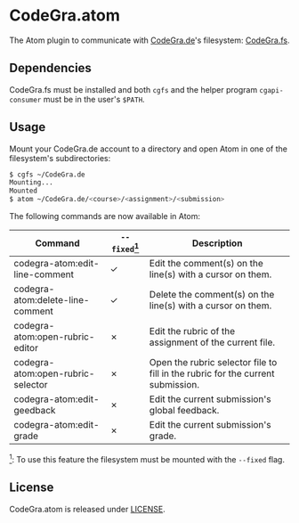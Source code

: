 # CodeGra.atom

The Atom plugin to communicate with [CodeGra.de](https://codegra.de/)'s
filesystem: [CodeGra.fs](https://github.com/CodeGra-de/CodeGra.de).

## Dependencies

CodeGra.fs must be installed and both `cgfs` and the helper program
`cgapi-consumer` must be in the user's `$PATH`.

## Usage

Mount your CodeGra.de account to a directory and open Atom in one of
the filesystem's subdirectories:

```sh
$ cgfs ~/CodeGra.de
Mounting...
Mounted
$ atom ~/CodeGra.de/<course>/<assignment>/<submission>
```

The following commands are now available in Atom:

| Command | `--fixed`<a href="#footnote-1-b"><sup id="footnote-1-a">1</sup></a> | Description |
|---|---|---|
| codegra-atom:edit-line-comment | ✓ | Edit the comment(s) on the line(s) with a cursor on them. |
| codegra-atom:delete-line-comment | ✓ | Delete the comment(s) on the line(s) with a cursor on them. |
| codegra-atom:open-rubric-editor | ✗ | Edit the rubric of the assignment of the current file. |
| codegra-atom:open-rubric-selector | ✗ | Open the rubric selector file to fill in the rubric for the current submission. |
| codegra-atom:edit-geedback | ✗ | Edit the current submission's global feedback. |
| codegra-atom:edit-grade | ✗ | Edit the current submission's grade. |

<a href="#footnote-1-a"><sup id="footnote-1-b">1</sup></a>: To use this feature the filesystem must be
mounted with the `--fixed` flag.

## License

CodeGra.atom is released under [LICENSE](AGPL-v3.0).
